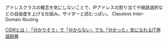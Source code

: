 アドレスクラスの概念を気にしないことで、IPアドレスの割り当てや経路選択などの自由度を上げる仕組み。サイダーと読むっぽい。
Classless Inter-Domain Routing

[CIDRとは｜「分かりそう」で「分からない」でも「分かった」気になれるIT用語辞典](https://wa3.i-3-i.info/word11989.html)